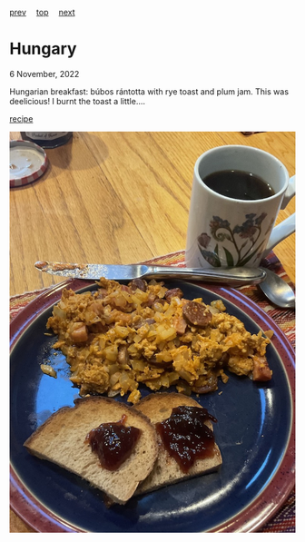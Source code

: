 [prev](honduras.md)&emsp;
[top](../index.md)&emsp;
[next](../i/iceland.md)
# Hungary
6 November, 2022


Hungarian breakfast: bu&#769;bos ra&#769;ntotta with rye toast and
plum jam. This was deelicious! I burnt the toast a little....

[recipe](https://www.hungariantidbits.com/scrambled-eggs-with-spicy-sausage-kolbaszos-rantotta/)

![breakfast](images/hungary.jpeg)
